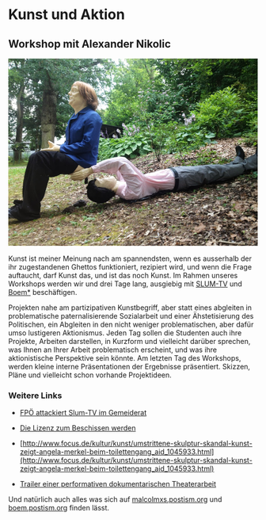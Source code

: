# Kunst und Aktion

## Workshop mit Alexander Nikolic

![](kunst-und-aktion.jpg)

Kunst ist meiner Meinung nach am spannendsten, wenn es ausserhalb der ihr zugestandenen Ghettos funktioniert, rezipiert wird, und wenn die Frage auftaucht, darf Kunst das, und ist das noch Kunst. Im Rahmen unseres Workshops werden wir und drei Tage lang, ausgiebig mit [SLUM-TV](http://www.slum-tv.org/) und [Boem*](http://boem.postism.org/) beschäftigen.

Projekten nahe am partizipativen Kunstbegriff, aber statt eines abgleiten in problematische paternalisierende Sozialarbeit und einer Ähstetisierung des Politischen, ein Abgleiten in den nicht weniger problematischen, aber dafür umso lustigeren Aktionismus. Jeden Tag sollen die Studenten auch ihre Projekte, Arbeiten darstellen, in Kurzform und vielleicht darüber sprechen, was Ihnen an Ihrer Arbeit problematisch erscheint, und was ihre aktionistische Perspektive sein könnte. Am letzten Tag des Workshops, werden kleine interne Präsentationen der Ergebnisse präsentiert. Skizzen, Pläne und vielleicht schon vorhande Projektideen.

### Weitere Links
 
- [FPÖ attackiert Slum-TV im Gemeiderat](http://www.youtube.com/watch?v=zXVkI1hwWT0)
 
- [Die Lizenz zum Beschissen werden](http://www.vice.com/alps/read/european-citizenship-die-lizenz-zum-beschissen-werden-alex-nikolic-michael-kalivoda-angela-merkel)

- [http://www.focus.de/kultur/kunst/umstrittene-skulptur-skandal-kunst-zeigt-angela-merkel-beim-toilettengang_aid_1045933.html](http://www.focus.de/kultur/kunst/umstrittene-skulptur-skandal-kunst-zeigt-angela-merkel-beim-toilettengang_aid_1045933.html)
 
- [Trailer einer performativen dokumentarischen Theaterarbeit](http://boem.postism.org/austrocalypse-now-trailer/)

Und natürlich auch alles was sich auf [malcolmxs.postism.org](http://malcolmxs.postism.org) und [boem.postism.org](http://boem.postism.org) finden lässt.